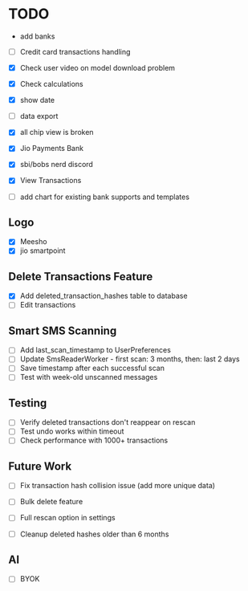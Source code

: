 # TODO

- add banks

- [ ] Credit card transactions handling
- [X] Check user video on model download problem
- [X] Check calculations
- [X] show date
- [ ] data export
- [X] all chip view is broken
- [X] Jio Payments Bank
- [X] sbi/bobs nerd discord
- [X] View Transactions

- [ ] add chart for existing bank supports and templates

## Logo
- [X] Meesho
- [X] jio smartpoint

## Delete Transactions Feature
- [X] Add deleted_transaction_hashes table to database
- [ ] Edit transactions
## Smart SMS Scanning
- [ ] Add last_scan_timestamp to UserPreferences
- [ ] Update SmsReaderWorker - first scan: 3 months, then: last 2 days
- [ ] Save timestamp after each successful scan
- [ ] Test with week-old unscanned messages

## Testing
- [ ] Verify deleted transactions don't reappear on rescan
- [ ] Test undo works within timeout
- [ ] Check performance with 1000+ transactions

## Future Work
- [ ] Fix transaction hash collision issue (add more unique data)
- [ ] Bulk delete feature
- [ ] Full rescan option in settings
- [ ] Cleanup deleted hashes older than 6 months


## AI

- [ ] BYOK
